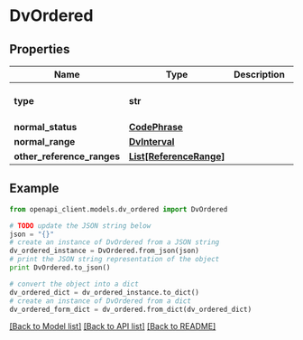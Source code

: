 # DvOrdered


## Properties

Name | Type | Description | Notes
------------ | ------------- | ------------- | -------------
**type** | **str** |  | [optional] [default to 'DV_ORDERED']
**normal_status** | [**CodePhrase**](CodePhrase.md) |  | [optional] 
**normal_range** | [**DvInterval**](DvInterval.md) |  | [optional] 
**other_reference_ranges** | [**List[ReferenceRange]**](ReferenceRange.md) |  | [optional] 

## Example

```python
from openapi_client.models.dv_ordered import DvOrdered

# TODO update the JSON string below
json = "{}"
# create an instance of DvOrdered from a JSON string
dv_ordered_instance = DvOrdered.from_json(json)
# print the JSON string representation of the object
print DvOrdered.to_json()

# convert the object into a dict
dv_ordered_dict = dv_ordered_instance.to_dict()
# create an instance of DvOrdered from a dict
dv_ordered_form_dict = dv_ordered.from_dict(dv_ordered_dict)
```
[[Back to Model list]](../README.md#documentation-for-models) [[Back to API list]](../README.md#documentation-for-api-endpoints) [[Back to README]](../README.md)


